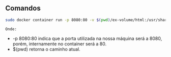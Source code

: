 ## Comandos
```bash
sudo docker container run -p 8080:80 -v $(pwd)/ex-volume/html:/usr/share/nginx/html nginx
```

`Onde:`
- -p 8080:80 indica que a porta utilizada na nossa máquina será a 8080, porém, internamente no container será a 80.
- $(pwd) retorna o caminho atual.
